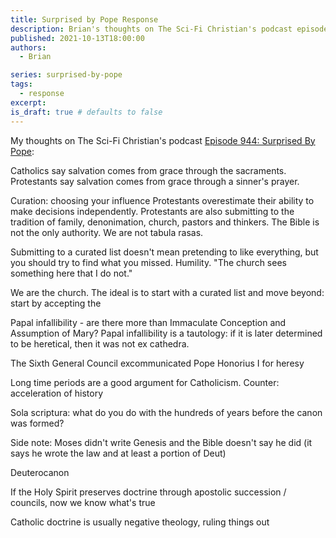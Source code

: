 ```yaml
---
title: Surprised by Pope Response
description: Brian's thoughts on The Sci-Fi Christian's podcast episode about Catholicism and Protestantism.
published: 2021-10-13T18:00:00
authors:
  - Brian

series: surprised-by-pope
tags: 
  - response
excerpt: 
is_draft: true # defaults to false
---
```


My thoughts on The Sci-Fi Christian's podcast [Episode 944: Surprised By Pope](http://thescifichristian.com/2021/07/episode-944-surprised-by-pope/):



Catholics say salvation comes from grace through the sacraments. Protestants say salvation comes from grace through a sinner's prayer.

Curation: choosing your influence
Protestants overestimate their ability to make decisions independently. Protestants are also submitting to the tradition of family, denonimation, church, pastors and thinkers. The Bible is not the only authority. We are not tabula rasas.

Submitting to a curated list doesn't mean pretending to like everything, but you should try to find what you missed. Humility. "The church sees something here that I do not."

We are the church. The ideal is to start with a curated list and move beyond: start by accepting the 

Papal infallibility - are there more than Immaculate Conception and Assumption of Mary? Papal infallibility is a tautology: if it is later determined to be heretical, then it was not ex cathedra. 

The Sixth General Council excommunicated Pope Honorius I for heresy

Long time periods are a good argument for Catholicism. Counter: acceleration of history

Sola scriptura: what do you do with the hundreds of years before the canon was formed?

Side note: Moses didn't write Genesis and the Bible doesn't say he did (it says he wrote the law and at least a portion of Deut)

Deuterocanon

If the Holy Spirit preserves doctrine through apostolic succession / councils, now we know what's true 

Catholic doctrine is usually negative theology, ruling things out

